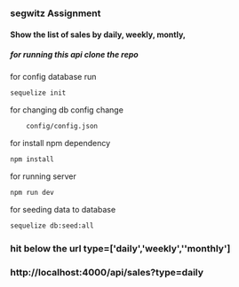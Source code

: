 ### segwitz Assignment 
#### Show the list of sales by daily, weekly, montly,

##### for running this api clone the repo 

for config database run
```bash
sequelize init
```

for changing db config change
```bash
    config/config.json
```

for install npm dependency
```bash
npm install
```
for running server
```bash
npm run dev
```

for seeding data to database 
```bash
sequelize db:seed:all
```
### hit below the url type=['daily','weekly',''monthly']
### http://localhost:4000/api/sales?type=daily